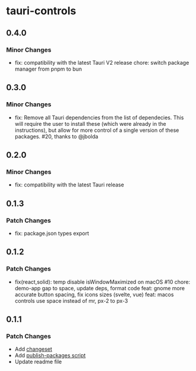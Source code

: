 # tauri-controls

## 0.4.0

### Minor Changes

- fix: compatibility with the latest Tauri V2 release
  chore: switch package manager from pnpm to bun

## 0.3.0

### Minor Changes

- fix: Remove all Tauri dependencies from the list of dependecies. This will require the user to install these (which were already in the instructions), but allow for more control of a single version of these packages. #20, thanks to @jbolda

## 0.2.0

### Minor Changes

- fix: compatibility with the latest Tauri release

## 0.1.3

### Patch Changes

- fix: package.json types export

## 0.1.2

### Patch Changes

- fix(react,solid): temp disable isWindowMaximized on macOS #10
  chore: demo-app gap to space, update deps, format code
  feat: gnome more accurate button spacing, fix icons sizes (svelte, vue)
  feat: macos controls use space instead of mr, px-2 to px-3

## 0.1.1

### Patch Changes

- Add [changeset](https://github.com/changesets/changesets)
- Add [publish-packages script](https://turbo.build/repo/docs/handbook/publishing-packages/versioning-and-publishing#using-changesets-with-turborepo)
- Update readme file
